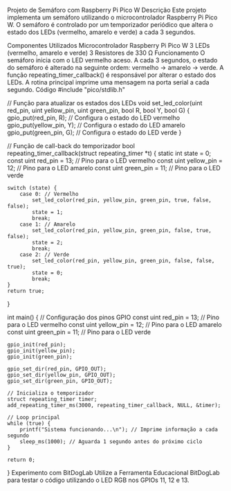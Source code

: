 Projeto de Semáforo com Raspberry Pi Pico W
Descrição
Este projeto implementa um semáforo utilizando o microcontrolador Raspberry Pi Pico W. O semáforo é controlado por um temporizador periódico que altera o estado dos LEDs (vermelho, amarelo e verde) a cada 3 segundos.

Componentes Utilizados
Microcontrolador Raspberry Pi Pico W
3 LEDs (vermelho, amarelo e verde)
3 Resistores de 330 Ω
Funcionamento
O semáforo inicia com o LED vermelho aceso.
A cada 3 segundos, o estado do semáforo é alterado na seguinte ordem: vermelho -> amarelo -> verde.
A função repeating_timer_callback() é responsável por alterar o estado dos LEDs.
A rotina principal imprime uma mensagem na porta serial a cada segundo.
Código
#include "pico/stdlib.h"

// Função para atualizar os estados dos LEDs
void set_led_color(uint red_pin, uint yellow_pin, uint green_pin, bool R, bool Y, bool G) {
    gpio_put(red_pin, R);   // Configura o estado do LED vermelho
    gpio_put(yellow_pin, Y); // Configura o estado do LED amarelo
    gpio_put(green_pin, G);  // Configura o estado do LED verde
}

// Função de call-back do temporizador
bool repeating_timer_callback(struct repeating_timer *t) {
    static int state = 0;
    const uint red_pin = 13;   // Pino para o LED vermelho
    const uint yellow_pin = 12; // Pino para o LED amarelo
    const uint green_pin = 11;  // Pino para o LED verde

    switch (state) {
        case 0: // Vermelho
            set_led_color(red_pin, yellow_pin, green_pin, true, false, false);
            state = 1;
            break;
        case 1: // Amarelo
            set_led_color(red_pin, yellow_pin, green_pin, false, true, false);
            state = 2;
            break;
        case 2: // Verde
            set_led_color(red_pin, yellow_pin, green_pin, false, false, true);
            state = 0;
            break;
    }
    return true;
}

int main() {
    // Configuração dos pinos GPIO
    const uint red_pin = 13;   // Pino para o LED vermelho
    const uint yellow_pin = 12; // Pino para o LED amarelo
    const uint green_pin = 11;  // Pino para o LED verde

    gpio_init(red_pin);
    gpio_init(yellow_pin);
    gpio_init(green_pin);

    gpio_set_dir(red_pin, GPIO_OUT);
    gpio_set_dir(yellow_pin, GPIO_OUT);
    gpio_set_dir(green_pin, GPIO_OUT);

    // Inicializa o temporizador
    struct repeating_timer timer;
    add_repeating_timer_ms(3000, repeating_timer_callback, NULL, &timer);

    // Loop principal
    while (true) {
        printf("Sistema funcionando...\n"); // Imprime informação a cada segundo
        sleep_ms(1000); // Aguarda 1 segundo antes do próximo ciclo
    }

    return 0;
}
Experimento com BitDogLab
Utilize a Ferramenta Educacional BitDogLab para testar o código utilizando o LED RGB nos GPIOs 11, 12 e 13.
